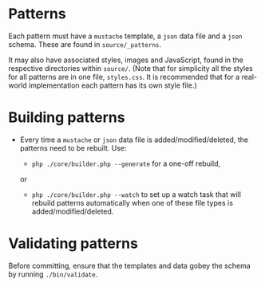 # Patterns

Each pattern must have a `mustache` template, a `json` data file and a `json` schema. These are found in `source/_patterns`.

It may also have associated styles, images and JavaScript, found in the respective directories within `source/`. (Note that for simplicity all the styles for all patterns are in one file, `styles.css`. It is recommended that for a real-world implementation each pattern has its own style file.) 

# Building patterns

 - Every time a `mustache` or `json` data file is added/modified/deleted, the patterns need to be rebuilt. Use:
    - `php ./core/builder.php --generate` for a one-off rebuild,
    
    or
    
    - `php ./core/builder.php --watch` to set up a watch task that will rebuild patterns automatically when one of these file types is added/modified/deleted.

# Validating patterns

Before committing, ensure that the templates and data gobey the schema by running `./bin/validate`. 
